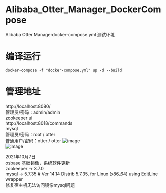 # Alibaba_Otter_Manager_DockerCompose
Alibaba Otter Managerdocker-compose.yml 测试环境</br>
# 编译运行
``docker-compose -f "docker-compose.yml" up -d --build``
# 管理地址
http://localhost:8080/</br>
管理员/密码：admin/admin</br>
zookeeper ui</br>
http://localhost:8018/commands</br>
mysql</br>
管理员/密码：root / otter </br>
普通用户/密码：otter  /  otter
![image](https://user-images.githubusercontent.com/4635861/135860250-97afd12c-ebe3-43e6-a86f-dce63385617e.png)</br>
![image](https://user-images.githubusercontent.com/4635861/135860273-b628b7a0-ab5d-406d-abb2-01dab42314e1.png)</br>

2021年10月7日 </br>
osbase 基础镜像，系统软件更新 </br>
zookeeper -> 3.7.0</br>
mysql -> 5.7.35 #  Ver 14.14 Distrib 5.7.35, for Linux (x86_64) using  EditLine wrapper</br>
修复宿主机无法访问镜像mysql问题</br>